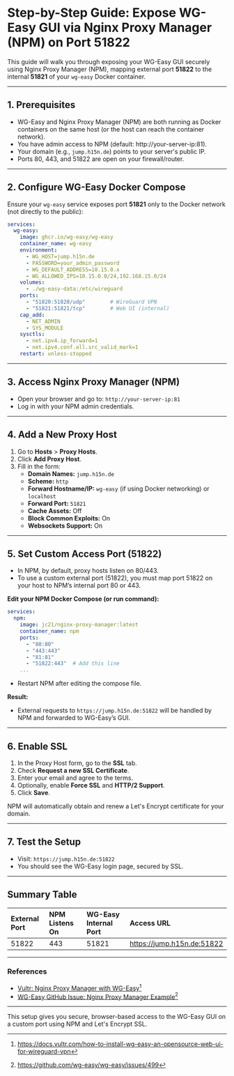 # Step-by-Step Guide: Expose WG-Easy GUI via Nginx Proxy Manager (NPM) on Port 51822

This guide will walk you through exposing your WG-Easy GUI securely using Nginx Proxy Manager (NPM), mapping external port **51822** to the internal **51821** of your `wg-easy` Docker container.

---

## **1. Prerequisites**

- WG-Easy and Nginx Proxy Manager (NPM) are both running as Docker containers on the same host (or the host can reach the container network).
- You have admin access to NPM (default: http://your-server-ip:81).
- Your domain (e.g., `jump.h15n.de`) points to your server's public IP.
- Ports 80, 443, and 51822 are open on your firewall/router.

---

## **2. Configure WG-Easy Docker Compose**

Ensure your `wg-easy` service exposes port **51821** only to the Docker network (not directly to the public):

```yaml
services:
  wg-easy:
    image: ghcr.io/wg-easy/wg-easy
    container_name: wg-easy
    environment:
      - WG_HOST=jump.h15n.de
      - PASSWORD=your_admin_password
      - WG_DEFAULT_ADDRESS=10.15.0.x
      - WG_ALLOWED_IPS=10.15.0.0/24,192.168.15.0/24
    volumes:
      - ./wg-easy-data:/etc/wireguard
    ports:
      - "51820:51820/udp"        # WireGuard VPN
      - "51821:51821/tcp"        # Web UI (internal)
    cap_add:
      - NET_ADMIN
      - SYS_MODULE
    sysctls:
      - net.ipv4.ip_forward=1
      - net.ipv4.conf.all.src_valid_mark=1
    restart: unless-stopped
```


---

## **3. Access Nginx Proxy Manager (NPM)**

- Open your browser and go to:
`http://your-server-ip:81`
- Log in with your NPM admin credentials.

---

## **4. Add a New Proxy Host**

1. Go to **Hosts** > **Proxy Hosts**.
2. Click **Add Proxy Host**.
3. Fill in the form:
    - **Domain Names:**
`jump.h15n.de`
    - **Scheme:**
`http`
    - **Forward Hostname/IP:**
`wg-easy` (if using Docker networking) or `localhost`
    - **Forward Port:**
`51821`
    - **Cache Assets:** Off
    - **Block Common Exploits:** On
    - **Websockets Support:** On

---

## **5. Set Custom Access Port (51822)**

- In NPM, by default, proxy hosts listen on 80/443.
- To use a custom external port (51822), you must map port 51822 on your host to NPM’s internal port 80 or 443.

**Edit your NPM Docker Compose (or run command):**

```yaml
services:
  npm:
    image: jc21/nginx-proxy-manager:latest
    container_name: npm
    ports:
      - "80:80"
      - "443:443"
      - "81:81"
      - "51822:443"  # Add this line
    ...
```

- Restart NPM after editing the compose file.

**Result:**

- External requests to `https://jump.h15n.de:51822` will be handled by NPM and forwarded to WG-Easy’s GUI.

---

## **6. Enable SSL**

1. In the Proxy Host form, go to the **SSL** tab.
2. Check **Request a new SSL Certificate**.
3. Enter your email and agree to the terms.
4. Optionally, enable **Force SSL** and **HTTP/2 Support**.
5. Click **Save**.

NPM will automatically obtain and renew a Let's Encrypt certificate for your domain.

---

## **7. Test the Setup**

- Visit:
`https://jump.h15n.de:51822`
- You should see the WG-Easy login page, secured by SSL.

---

## **Summary Table**

| External Port | NPM Listens On | WG-Easy Internal Port | Access URL |
| :-- | :-- | :-- | :-- |
| 51822 | 443 | 51821 | https://jump.h15n.de:51822 |


---

### **References**

- [Vultr: Nginx Proxy Manager with WG-Easy](https://docs.vultr.com/how-to-install-wg-easy-an-opensource-web-ui-for-wireguard-vpn)[^2]
- [WG-Easy GitHub Issue: Nginx Proxy Manager Example](https://github.com/wg-easy/wg-easy/issues/499)[^3]

---

This setup gives you secure, browser-based access to the WG-Easy GUI on a custom port using NPM and Let's Encrypt SSL.

[^1]: https://github.com/wg-easy/wg-easy/wiki/Using-WireGuard-Easy-with-nginx-SSL

[^2]: https://docs.vultr.com/how-to-install-wg-easy-an-opensource-web-ui-for-wireguard-vpn

[^3]: https://github.com/wg-easy/wg-easy/issues/499

[^4]: https://superuser.com/questions/1824728/how-to-proxy-requests-into-wg-easy-docker-container

[^5]: https://github-wiki-see.page/m/unixzen/wg-easy/wiki/Using-WireGuard-Easy-with-nginx-SSL

[^6]: https://github.com/ad84/DuckDNS-wg-easy-proxy

[^7]: https://rm-solutions.de/en/blog/show/secure-vpn-with-wireguard-and-wg-easy/

[^8]: https://wiki.opensourceisawesome.com/books/wg-easy-for-wireguard/page/install-wg-easy/export/pdf